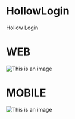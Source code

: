 # HollowLogin
Hollow Login 
# WEB 
![This is an image](https://myoctocat.com/assets/images/base-octocat.svg)
# MOBILE 
![This is an image](https://myoctocat.com/assets/images/base-octocat.svg)
